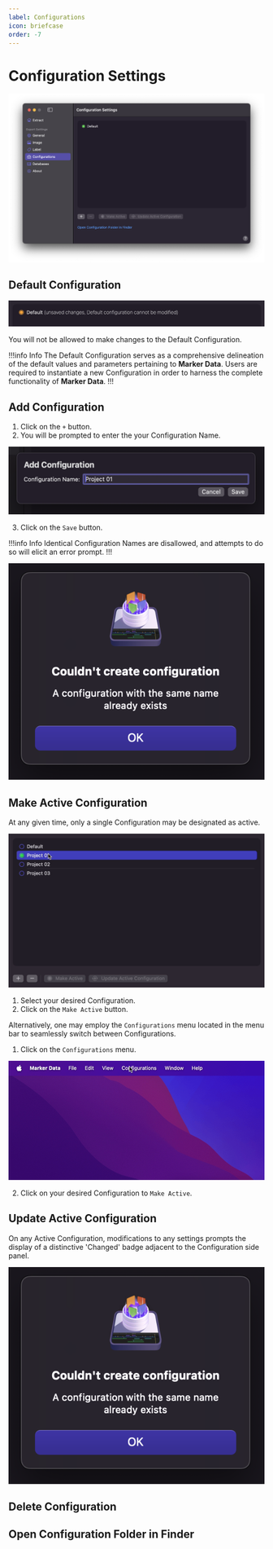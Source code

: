 ```yaml
---
label: Configurations
icon: briefcase
order: -7
---
```

# Configuration Settings

![Configuration Settings](/assets/md-configuration-settings.png)

## Default Configuration

![Default Configuration](/assets/md-configuration-settings_01.png)

You will not be allowed to make changes to the Default Configuration.

!!!info Info
The Default Configuration serves as a comprehensive delineation of the default values and parameters pertaining to **Marker Data**. Users are required to instantiate a new Configuration in order to harness the complete functionality of **Marker Data**.
!!!

## Add Configuration

1. Click on the `+` button.
2. You will be prompted to enter the your Configuration Name.

![Default Configuration](/assets/md-configuration-settings_02.png)

3. Click on the `Save` button.

!!!info Info
Identical Configuration Names are disallowed, and attempts to do so will elicit an error prompt.
!!!

![Couldn't create configuration](/assets/md-configuration-settings_03.png)

## Make Active Configuration

At any given time, only a single Configuration may be designated as active.

![Active Configuration](/assets/md-configuration-settings_04.gif)

1. Select your desired Configuration.
2. Click on the `Make Active` button.

Alternatively, one may employ the `Configurations` menu located in the menu bar to seamlessly switch between Configurations.

1. Click on the `Configurations` menu.

![Configurations Menu](/assets/md-configuration-settings_05.gif)

2. Click on your desired Configuration to `Make Active`.

## Update Active Configuration

On any Active Configuration, modifications to any settings prompts the display of a distinctive 'Changed' badge adjacent to the Configuration side panel.

![Configuration Changed](/assets/md-configuration-settings_03.png)

## Delete Configuration

## Open Configuration Folder in Finder